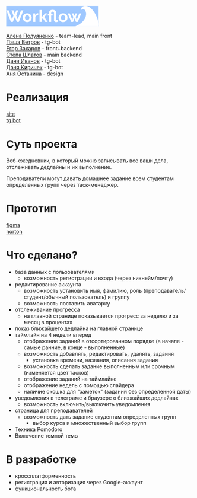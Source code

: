 ![Alt text](logo_gh.png)

[Алёна Полуяненко](https://github.com/NiripsaKakVsegda) - team-lead, main front  
[Паша Ветров]() - tg-bot  
[Егор Захаров](https://github.com/pigadoor) - front+backend  
[Стёпа Шлатов](https://github.com/hyperapps19) - main backend  
[Даня Иванов](https://github.com/Bun2Desy) - tg-bot  
[Даня Киричек](https://github.com/xDUXAx) - tg-bot  
[Аня Останина](https://github.com/Imariiii) - design  

# Реализация  

[site](https://workflow-ctf.ninja)  
[tg bot](https://t.me/workflow1337_bot)

# Суть проекта
Веб-ежедневник, в который можно записывать все ваши дела, отслеживать дедлайны и их выполнение.

Преподаватели могут давать домашнее задание всем студентам определенных групп через таск-менеджер.

# Прототип
[figma](https://www.figma.com/file/KdQGp488aH03QwcVbOQbIJ/Workflow-2.0?node-id=0%3A1)  
[norton](https://www.notion.so/5e3887c1238b418d885b0cf79820363d?v=7549d05905c4402bbe0f66128d6ffd85)

# Что сделано?
* база данных с пользователями
  * возможность регистрации и входа (через никнейм/почту)
* редактирование аккаунта
  * возможность установить имя, фамилию, роль (преподаватель/студент/обычный пользователь) и группу
  * возможность поставить аватарку
* отслеживание прогресса
  * на главной странице показывается прогресс за неделю и за месяц в процентах
* показ ближайшего дедлайна на главной странице
* таймлайн на 4 недели вперед
  * отображение заданий в отсортированном порядке (в начале - самые ранние, в конце - выполненные)
  * возможность добавлять, редактировать, удалять, задания
    * установка времени, названия, описания задания 
  * возможность сделать задание выполненным или срочным (изменяется цвет тасков)
  * отображение заданий на таймлайне
  * отображение недель с помощью слайдера
  * наличие окошка для "заметок" (заданий без определенной даты)
* уведомления в телеграме и браузере о близжайших дедлайнах
  * возможность включить/выключить уведомления 
* страница для преподавателей
  * возможность дать задание студентам определенных групп
    * выбор курса и множественный выбор групп
* Техника Pomodoro
* Включение темной темы


# В разработке
* кроссплатформенность
* регистрация и авторизация через Google-аккаунт
* функциональность бота

